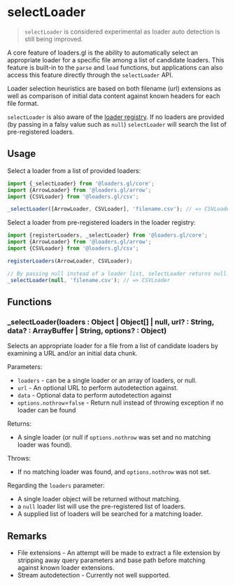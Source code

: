 # selectLoader

> `selectLoader` is considered experimental as loader auto detection is still being improved.

A core feature of loaders.gl is the ability to automatically select an appropriate loader for a specific file among a list of candidate loaders. This feature is built-in to the `parse` and `load` functions, but applications can also access this feature directly through the `selectLoader` API.

Loader selection heuristics are based on both filename (url) extensions as well as comparison of initial data content against known headers for each file format.

`selectLoader` is also aware of the [loader registry](docs/api-reference/core/register-loaders.md). If no loaders are provided (by passing in a falsy value such as `null`) `selectLoader` will search the list of pre-registered loaders.

## Usage

Select a loader from a list of provided loaders:

```js
import {_selectLoader} from '@loaders.gl/core';
import {ArrowLoader} from '@loaders.gl/arrow';
import {CSVLoader} from '@loaders.gl/csv';

_selectLoader([ArrowLoader, CSVLoader], 'filename.csv'); // => CSVLoader
```

Select a loader from pre-registered loaders in the loader registry:

```js
import {registerLoaders, _selectLoader} from '@loaders.gl/core';
import {ArrowLoader} from '@loaders.gl/arrow';
import {CSVLoader} from '@loaders.gl/csv';

registerLoaders(ArrowLoader, CSVLoader);

// By passing null instead of a loader list, selectLoader returns null.
_selectLoader(null, 'filename.csv'); // => CSVLoader
```

## Functions

### \_selectLoader(loaders : Object | Object[] | null, url? : String, data? : ArrayBuffer | String, options? : Object)

Selects an appropriate loader for a file from a list of candidate loaders by examining a URL and/or an initial data chunk.

Parameters:

- `loaders` - can be a single loader or an array of loaders, or null.
- `url` - An optional URL to perform autodetection against.
- `data` - Optional data to perform autodetection against
- `options.nothrow`=`false` - Return null instead of throwing exception if no loader can be found

Returns:

- A single loader (or null if `options.nothrow` was set and no matching loader was found).

Throws:

- If no matching loader was found, and `options.nothrow` was not set.

Regarding the `loaders` parameter:

- A single loader object will be returned without matching.
- a `null` loader list will use the pre-registered list of loaders.
- A supplied list of loaders will be searched for a matching loader.

## Remarks

- File extensions - An attempt will be made to extract a file extension by stripping away query parameters and base path before matching against known loader extensions.
- Stream autodetection - Currently not well supported.
